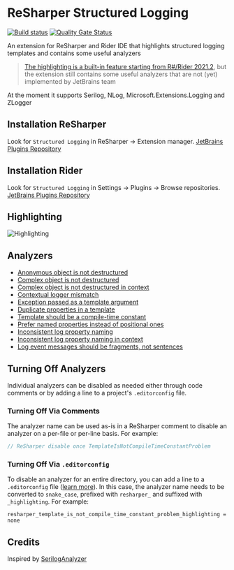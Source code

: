 # ReSharper Structured Logging
[![Build status](https://ci.appveyor.com/api/projects/status/c4riih64hbd4sebw?svg=true)](https://ci.appveyor.com/project/olsh/resharper-structured-logging)
[![Quality Gate Status](https://sonarcloud.io/api/project_badges/measure?project=resharper-structured-logging&metric=alert_status)](https://sonarcloud.io/dashboard?id=resharper-structured-logging)

An extension for ReSharper and Rider IDE that highlights structured logging templates and contains some useful analyzers

> [The highlighting is a built-in feature starting from R#/Rider 2021.2](https://github.com/olsh/resharper-structured-logging/issues/35#issuecomment-900883583),
> but the extension still contains some useful analyzers that are not (yet) implemented by JetBrains team

At the moment it supports Serilog, NLog, Microsoft.Extensions.Logging and ZLogger

## Installation ReSharper

Look for `Structured Logging` in ReSharper -> Extension manager.
[JetBrains Plugins Repository](https://plugins.jetbrains.com/plugin/12083-structured-logging)

## Installation Rider

Look for `Structured Logging` in Settings -> Plugins -> Browse repositories.
[JetBrains Plugins Repository](https://plugins.jetbrains.com/plugin/12832-structured-logging)

## Highlighting

![Highlighting](https://github.com/olsh/resharper-structured-logging/raw/master/images/highlighting.png)

## Analyzers

* [Anonymous object is not destructured](rules/AnonymousObjectDestructuringProblem.md)
* [Complex object is not destructured](rules/ComplexObjectDestructuringProblem.md)
* [Complex object is not destructured in context](rules/ComplexObjectInContextDestructuringProblem.md)
* [Contextual logger mismatch](rules/ContextualLoggerProblem.md)
* [Exception passed as a template argument](rules/ExceptionPassedAsTemplateArgumentProblem.md)
* [Duplicate properties in a template](rules/TemplateDuplicatePropertyProblem.md)
* [Template should be a compile-time constant](rules/TemplateIsNotCompileTimeConstantProblem.md)
* [Prefer named properties instead of positional ones](rules/PositionalPropertyUsedProblem.md)
* [Inconsistent log property naming](rules/InconsistentLogPropertyNaming.md)
* [Inconsistent log property naming in context](rules/InconsistentContextLogPropertyNaming.md)
* [Log event messages should be fragments, not sentences](rules/LogMessageIsSentenceProblem.md)

## Turning Off Analyzers

Individual analyzers can be disabled as needed either through code comments or by adding a line to a project's
`.editorconfig` file.

### Turning Off Via Comments

The analyzer name can be used as-is in a ReSharper comment to disable an analyzer on a per-file or per-line basis.
For example:

```csharp
// ReSharper disable once TemplateIsNotCompileTimeConstantProblem
```

### Turning Off Via `.editorconfig`

To disable an analyzer for an entire directory, you can add a line to a `.editorconfig` file
([learn more](https://editorconfig.org)). In this case, the analyzer name needs to be converted to `snake_case`, prefixed
with `resharper_` and suffixed with `_highlighting`. For example:

```editorconfig
resharper_template_is_not_compile_time_constant_problem_highlighting = none
```

## Credits

Inspired by [SerilogAnalyzer](https://github.com/Suchiman/SerilogAnalyzer)
